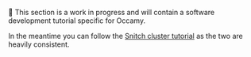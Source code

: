 🚧 This section is a work in progress and will contain a software development tutorial specific for Occamy.

In the meantime you can follow the [Snitch cluster tutorial](https://pulp-platform.github.io/snitch_cluster/ug/tutorial.html) as the two are heavily consistent.